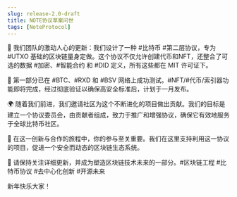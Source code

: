 ```yaml
---
slug: release-2.0-draft
title: NOTE协议草案问世
tags: [NoteProtocol]
---
```


🚀 我们团队的激动人心的更新：我们设计了一种 #比特币 #第二层协议，专为 #UTXO 基础的区块链量身定做。这个协议不仅允许创建代币和NFT，还整合了可选的数据 #加密、#智能合约 和 #DID 定义，所有这些都在 MIT 许可证下。

🔬 第一部分已在 #BTC、#RXD 和 #BSV 网络上成功测试。#NFT/#代币/索引器功能即将完成，经过彻底验证以确保高安全标准后，计划于一月发布。

🌍 随着我们前进，我们邀请社区为这个不断进化的项目做出贡献。我们的目标是建立一个协议委员会，由贡献者组成，致力于推广和增强协议，确保它有效地服务于全球比特币社区。

🔧 在这一创新与合作的旅程中，你的参与至关重要。我们在这里支持利用这一协议的项目，促进一个安全而动态的区块链生态系统。

🔔 请保持关注详细更新，并成为塑造区块链技术未来的一部分。#区块链工程 #比特币协议 #去中心化创新 #开源未来

新年快乐大家！